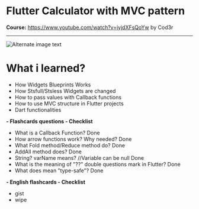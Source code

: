 # Flutter Calculator with MVC pattern

**Course:** https://www.youtube.com/watch?v=jyjdXFsQoYw by Cod3r

---
![Alternate image text](https://i.imgur.com/EDe5I7a.png)


# What i learned?

- How Widgets Blueprints Works
- How Stsfull/Stsless Widgets are changed
- How to pass values with Callback functions
- How to use MVC structure in Flutter projects
- Dart functionalities

**- Flashcards questions - Checklist**

- What is a Callback Function? Done
- How arrow functions work? Why needed? Done
- What Fold method/Reduce method do? Done
- AddAll method does? Done
- String? varName means? //Variable can be null Done
- What is the meaning of "??" double questions mark in Flutter? Done
- What does mean "type-safe"? Done

**- English flashcards - Checklist**

- gist
- wipe
